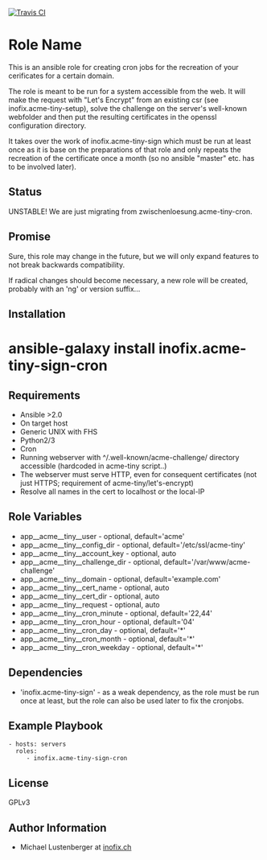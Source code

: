 [![Travis CI](https://img.shields.io/travis/inofix/ansible-acme-tiny-sign-cron.svg?style=flat)](http://travis-ci.org/inofix/ansible-acme-tiny-sign-cron)

Role Name
=========

This is an ansible role for creating cron jobs for the recreation of your cerificates for a certain domain.

The role is meant to be run for a system accessible from the web. It will make the request with "Let's Encrypt" from an existing csr (see inofix.acme-tiny-setup), solve the challenge on the server's well-known webfolder and then put the resulting certificates in the openssl configuration directory.

It takes over the work of inofix.acme-tiny-sign which must be run at least once as it is base on the preparations of that role and only repeats the recreation of the certificate once a month (so no ansible "master" etc. has to be involved later).


Status
------

UNSTABLE! We are just migrating from zwischenloesung.acme-tiny-cron.


Promise
-------

Sure, this role may change in the future, but we will only expand features to not break backwards compatibility.

If radical changes should become necessary, a new role will be created, probably with an 'ng' or version suffix...

Installation
------------

 # ansible-galaxy install inofix.acme-tiny-sign-cron

Requirements
------------

* Ansible >2.0
* On target host
 * Generic UNIX with FHS
 * Python2/3
 * Cron
 * Running webserver with ^/.well-known/acme-challenge/ directory accessible (hardcoded in acme-tiny script..)
 * The webserver must serve HTTP, even for consequent certificates (not just HTTPS; requirement of acme-tiny/let's-encrypt)
 * Resolve all names in the cert to localhost or the local-IP

Role Variables
--------------

* app\_\_acme\_\_tiny\_\_user - optional, default='acme'
* app\_\_acme\_\_tiny\_\_config\_dir - optional, default='/etc/ssl/acme-tiny'
* app\_\_acme\_\_tiny\_\_account\_key - optional, auto
* app\_\_acme\_\_tiny\_\_challenge\_dir - optional, default='/var/www/acme-challenge'
* app\_\_acme\_\_tiny\_\_domain - optional, default='example.com'
* app\_\_acme\_\_tiny\_\_cert\_name - optional, auto
* app\_\_acme\_\_tiny\_\_cert\_dir - optional, auto
* app\_\_acme\_\_tiny\_\_request - optional, auto
* app\_\_acme\_\_tiny\_\_cron\_minute - optional, default='22,44'
* app\_\_acme\_\_tiny\_\_cron\_hour - optional, default='04'
* app\_\_acme\_\_tiny\_\_cron\_day - optional, default='\*'
* app\_\_acme\_\_tiny\_\_cron\_month - optional, default='\*'
* app\_\_acme\_\_tiny\_\_cron\_weekday - optional, default='\*'

Dependencies
------------

* 'inofix.acme-tiny-sign' - as a weak dependency, as the role must be run once at least, but the role can also be used later to fix the cronjobs.

Example Playbook
----------------

    - hosts: servers
      roles:
         - inofix.acme-tiny-sign-cron

License
-------

GPLv3

Author Information
------------------

* Michael Lustenberger at [inofix.ch](http://www.inofix.ch)

